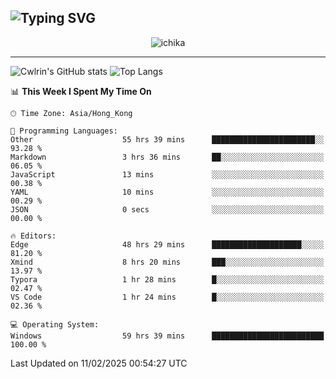 ![Typing SVG](https://readme-typing-svg.demolab.com?font=Jost&size=24&pause=1000&color=7799EE&vCenter=true&multiline=true&random=false&width=435&height=100&lines=Hi+there;I'm+Sakurakouji+Nanaha;You+can+also+tell+me+Cwlrin%E2%98%86)
---
<p align="center">
  <img src="https://dlink.host/1drv/aHR0cHM6Ly8xZHJ2Lm1zL2kvYy9iZGU1MWU2MjVlZjhmY2M1L0VZa0hZVThWUnJGSHRIWVUxT1JwbVFjQllOU2t6cVNTVER0TXliYkNqOExhY1E_ZT10UUtFSkw.png" alt="ichika" border="0" />
</p>

---
![Cwlrin's GitHub stats](https://github-readme-stats.vercel.app/api?username=cwlrin&show_icons=true&theme=buefy)
![Top Langs](https://github-readme-stats.vercel.app/api/top-langs/?username=cwlrin&layout=compact&hide=html,css)

<!--START_SECTION:waka-->
📊 **This Week I Spent My Time On** 

```text
🕑︎ Time Zone: Asia/Hong_Kong

💬 Programming Languages: 
Other                    55 hrs 39 mins      ███████████████████████░░   93.28 % 
Markdown                 3 hrs 36 mins       ██░░░░░░░░░░░░░░░░░░░░░░░   06.05 % 
JavaScript               13 mins             ░░░░░░░░░░░░░░░░░░░░░░░░░   00.38 % 
YAML                     10 mins             ░░░░░░░░░░░░░░░░░░░░░░░░░   00.29 % 
JSON                     0 secs              ░░░░░░░░░░░░░░░░░░░░░░░░░   00.00 % 

🔥 Editors: 
Edge                     48 hrs 29 mins      ████████████████████░░░░░   81.20 % 
Xmind                    8 hrs 20 mins       ███░░░░░░░░░░░░░░░░░░░░░░   13.97 % 
Typora                   1 hr 28 mins        █░░░░░░░░░░░░░░░░░░░░░░░░   02.47 % 
VS Code                  1 hr 24 mins        █░░░░░░░░░░░░░░░░░░░░░░░░   02.36 % 

💻 Operating System: 
Windows                  59 hrs 39 mins      █████████████████████████   100.00 % 
```


 Last Updated on 11/02/2025 00:54:27 UTC
<!--END_SECTION:waka-->
